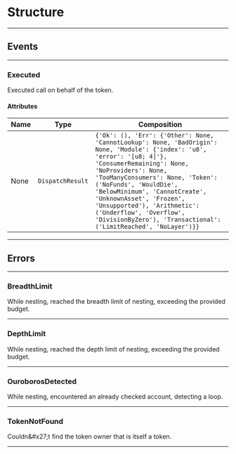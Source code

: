 
# Structure

---------
## Events

---------
### Executed
Executed call on behalf of the token.
#### Attributes
| Name | Type | Composition
| -------- | -------- | -------- |
| None | `DispatchResult` | ```{'Ok': (), 'Err': {'Other': None, 'CannotLookup': None, 'BadOrigin': None, 'Module': {'index': 'u8', 'error': '[u8; 4]'}, 'ConsumerRemaining': None, 'NoProviders': None, 'TooManyConsumers': None, 'Token': ('NoFunds', 'WouldDie', 'BelowMinimum', 'CannotCreate', 'UnknownAsset', 'Frozen', 'Unsupported'), 'Arithmetic': ('Underflow', 'Overflow', 'DivisionByZero'), 'Transactional': ('LimitReached', 'NoLayer')}}```

---------
## Errors

---------
### BreadthLimit
While nesting, reached the breadth limit of nesting, exceeding the provided budget.

---------
### DepthLimit
While nesting, reached the depth limit of nesting, exceeding the provided budget.

---------
### OuroborosDetected
While nesting, encountered an already checked account, detecting a loop.

---------
### TokenNotFound
Couldn&\#x27;t find the token owner that is itself a token.

---------